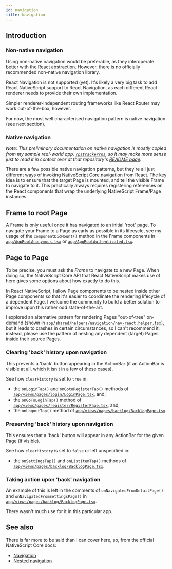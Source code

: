 ```yaml
---
id: navigation
title: Navigation
---
```

<!-- contributors: [shirakaba] -->

## Introduction

### Non-native navigation

Using non-native navigation would be preferable, as they interoperate better with the React abstraction. However, there is no officially recommended non-native navigation library.

React Navigation is not supported (yet). It's likely a very big task to add React NativeScript support to React Navigation, as each different React renderer needs to provide their own implementation.

Simpler renderer-independent routing frameworks like React Router may work out-of-the-box, however.

For now, the most well characterised navigation pattern is native navigation (see next section).

### Native navigation

*Note: This preliminary documentation on native navigation is mostly copied from my sample real-world app, [`rpstrackerrns`](https://github.com/shirakaba/rpstrackerrns), so it may make more sense just to read it in context over at that repository's [README page](https://github.com/shirakaba/rpstrackerrns/blob/master/README.md).*

There are a few possible native navigation patterns, but they're all just different ways of invoking [NativeScript Core navigation](https://docs.nativescript.org/core-concepts/navigation) from React. The key idea is to ensure that the target Page is mounted, and tell the visible Frame to navigate to it. This practically always requires registering references on the React components that wrap the underlying NativeScript Frame/Page instances.

## Frame to root Page

A Frame is only useful once it has navigated to an initial 'root' page. To navigate your Frame to a Page as early as possible in its lifecycle, see my usage of the `componentDidMount()` method in the Frame components in [`app/AppRootAnonymous.tsx`](https://github.com/shirakaba/rpstrackerrns/blob/master/AppRootAnonymous.tsx) or [`app/AppRootAuthenticated.tsx`](https://github.com/shirakaba/rpstrackerrns/blob/master/app/AppRootAuthenticated.tsx).

## Page to Page

To be precise, you must ask the *Frame* to navigate to a new Page. When doing so, the NativeScript Core API that React NativeScript makes use of here gives some options about how exactly to do this.

In React NativeScript, I allow Page components to be nested inside other Page components so that it's easier to coordinate the rendering lifecycle of a dependent Page. I welcome the community to build a better solution to improve upon this rather odd state-of-the-art.

I explored an alternative pattern for rendering Pages "out-of-tree" on-demand (shown in [`app/shared/helpers/navigation/nav-react.helper.tsx`](https://github.com/shirakaba/rpstrackerrns/tree/master/app/shared/helpers/navigation/nav-react.helper.tsx)), but it leads to crashes in certain circumstances, so I can't recommend it; instead, please use the pattern of nesting any dependent (target) Pages inside their source Pages.

### Clearing 'back' history upon navigation

This prevents a 'back' button appearing in the ActionBar (if an ActionBar is visible at all, which it isn't in a few of these cases).

See how `clearHistory` is set to `true` in:

* the `onLoginTap()` and `onGotoRegisterTap()` methods of [`app/views/pages/login/LoginPage.tsx`](https://github.com/shirakaba/rpstrackerrns/tree/master/app/views/pages/login/LoginPage.tsx), and;
* the `onGoToLoginTap()` method of [`app/views/pages/register/RegisterPage.tsx`](https://github.com/shirakaba/rpstrackerrns/blob/master/app/views/pages/register/RegisterPage.tsx), and;
* the `onLogoutTap()` method of [`app/views/pages/backlog/BacklogPage.tsx`](https://github.com/shirakaba/rpstrackerrns/blob/master/app/views/pages/backlog/BacklogPage.tsx).

### Preserving 'back' history upon navigation

This ensures that a 'back' button will appear in any ActionBar for the given Page (if visible).

See how `clearHistory` is set to `false` or left unspecified in:

* the `onSettingsTap()` and `onListItemTap()` methods of [`app/views/pages/backlog/BacklogPage.tsx`](https://github.com/shirakaba/rpstrackerrns/blob/master/app/views/pages/backlog/BacklogPage.tsx).

### Taking action upon 'back' navigation

An example of this is left in the comments of `onNavigatedFromDetailPage()` and `onNavigatedFromSettingsPage()` in [`app/views/pages/backlog/BacklogPage.tsx`](https://github.com/shirakaba/rpstrackerrns/blob/master/app/views/pages/backlog/BacklogPage.tsx).

There wasn't much use for it in this particular app.

## See also

There is far more to be said than I can cover here, so, from the official NativeScript Core docs:

* [Navigation](https://docs.nativescript.org/core-concepts/navigation)
* [Nested navigation](https://docs.nativescript.org/core-concepts/nested-navigation)